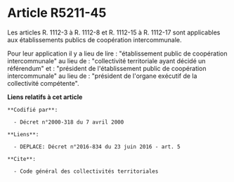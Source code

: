 # Article R5211-45

Les articles R. 1112-3 à R. 1112-8 et R. 1112-15 à R. 1112-17 sont applicables aux établissements publics de coopération
intercommunale.

Pour leur application il y a lieu de lire : "établissement public de coopération intercommunale" au lieu de : "collectivité
territoriale ayant décidé un référendum" et : "président de l'établissement public de coopération intercommunale" au lieu
de : "président de l'organe exécutif de la collectivité compétente".

**Liens relatifs à cet article**

	**Codifié par**:

	  - Décret n°2000-318 du 7 avril 2000

	**Liens**:

	  - DEPLACE: Décret n°2016-834 du 23 juin 2016 - art. 5

	**Cite**:

	  - Code général des collectivités territoriales
